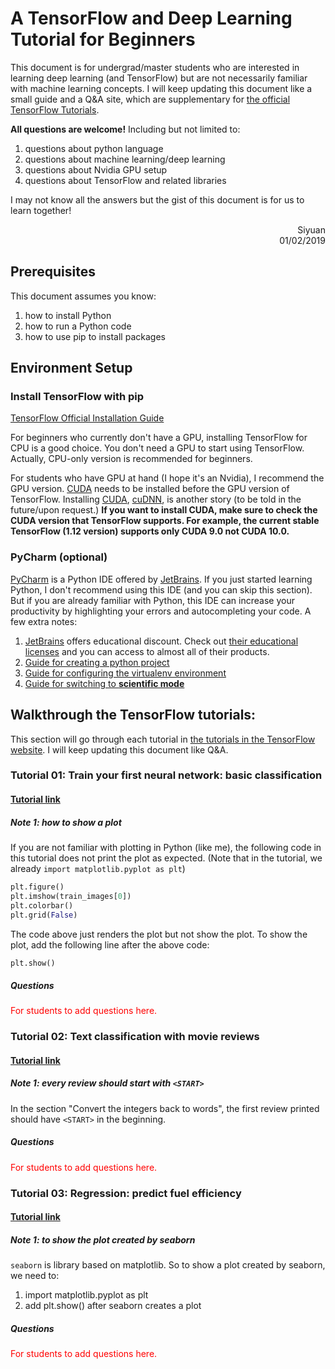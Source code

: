 [//]: # (on odyssey, venv at ~/venv/)

# A TensorFlow and Deep Learning Tutorial for Beginners

This document is for undergrad/master students who are interested in learning deep learning (and TensorFlow) but are not necessarily familiar with machine learning concepts. I will keep updating this document like a small guide and a Q&A site, which are supplementary for [the official TensorFlow Tutorials](https://www.tensorflow.org/tutorials/).

**All questions are welcome!** Including but not limited to:
1. questions about python language
2. questions about machine learning/deep learning
3. questions about Nvidia GPU setup
4. questions about TensorFlow and related libraries

I may not know all the answers but the gist of this document is for us to learn together!

<div style="text-align: right">Siyuan</div>
<div style="text-align: right">01/02/2019</div>

## Prerequisites
This document assumes you know:
1. how to install Python
2. how to run a Python code
3. how to use pip to install packages


## Environment Setup

### Install TensorFlow with pip
[TensorFlow Official Installation Guide](https://www.tensorflow.org/install/pip)

For beginners who currently don't have a GPU, installing TensorFlow for CPU is a good choice. You don't need a GPU to start using TensorFlow. Actually, CPU-only version is recommended for beginners.

For students who have GPU at hand (I hope it's an Nvidia), I recommend the GPU version. [CUDA](https://developer.nvidia.com/cuda-downloads) needs to be installed before the GPU version of TensorFlow. Installing [CUDA](https://developer.nvidia.com/cuda-downloads), [cuDNN](https://developer.nvidia.com/cudnn), is another story (to be told in the future/upon request.) **If you want to install CUDA, make sure to check the CUDA version that TensorFlow supports. For example, the current stable TensorFlow (1.12 version) supports only CUDA 9.0 not CUDA 10.0.**


### PyCharm (optional)
[PyCharm](https://www.jetbrains.com/pycharm/) is a Python IDE offered by [JetBrains](https://www.jetbrains.com). If you just started learning Python, I don't recommend using this IDE (and you can skip this section). But if you are already familiar with Python, this IDE can increase your productivity by highlighting your errors and autocompleting your code. A few extra notes:

1. [JetBrains](https://www.jetbrains.com) offers educational discount. Check out [their educational licenses](https://www.jetbrains.com/student/) and you can access to almost all of their products.
2. [Guide for creating a python project](https://www.jetbrains.com/help/pycharm/creating-empty-project.html)
3. [Guide for configuring the virtualenv environment](https://www.jetbrains.com/help/pycharm/creating-virtual-environment.html)
4. [Guide for switching to **scientific mode**](https://www.jetbrains.com/help/pycharm/matplotlib-support.html#sm)


## Walkthrough the TensorFlow tutorials:
This section will go through each tutorial in [the tutorials in the TensorFlow website](https://www.tensorflow.org/tutorials/). I will keep updating this document like Q&A.

### Tutorial 01: Train your first neural network: basic classification

#### [Tutorial link](https://www.tensorflow.org/tutorials/keras/basic_classification)

##### Note 1: how to show a plot
If you are not familiar with plotting in Python (like me), the following code in this tutorial does not print the plot as expected. (Note that in the tutorial, we already `import matplotlib.pyplot as plt`)

```python
plt.figure()
plt.imshow(train_images[0])
plt.colorbar()
plt.grid(False)
```
The code above just renders the plot but not show the plot. To show the plot, add the following line after the above code:

```python
plt.show()
```

##### Questions
<div style="color: red">For students to add questions here.</div>

### Tutorial 02: Text classification with movie reviews

#### [Tutorial link](https://www.tensorflow.org/tutorials/keras/basic_text_classification)

##### Note 1: every review should start with `<START>` 
In the section "Convert the integers back to words", the first review printed should have `<START>` in the beginning.

##### Questions
<div style="color: red">For students to add questions here.</div>

### Tutorial 03: Regression: predict fuel efficiency

#### [Tutorial link](https://www.tensorflow.org/tutorials/keras/basic_regression)

##### Note 1: to show the plot created by seaborn
`seaborn` is library based on matplotlib. So to show a plot created by seaborn, we need to:
1. import matplotlib.pyplot as plt
2. add plt.show() after seaborn creates a plot

##### Questions
<div style="color: red">For students to add questions here.</div>


